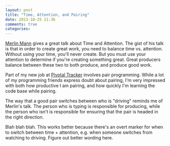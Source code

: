 ```yaml
---
layout: post
title: "Time, Attention, and Pairing"
date: 2013-10-25 21:36
comments: true
categories:
---
```


[Merlin Mann](http://www.merlinmann.com) gives a great talk about Time
and Attention. The gist of his talk is that in order to create great
work, you need to balance time vs. attention. Without using your time,
you'll never create. But you must use your attention to determine if
you're creating something great. Great producers balance between these
two to both produce, and produce good work.

Part of my new job at [Pivotal Tracker](http://www.pivotaltracker.com)
involves pair programming. While a lot of my programming friends express
doubt about pairing, I'm very impressed with both how productive I am
pairing, and how quickly I'm learning the code base while pairing.

The way that a good pair switches between who is "driving" reminds me of
Merlin's talk. The person who is typing is responsible for producing,
while the person who isn't is responsible for ensuring that the pair is
headed in the right direction.

Blah blah blah. This works better because there's an overt marker for
when to switch between time + attention, e.g. when someone switches from
watching to driving. Figure out better wording here.
